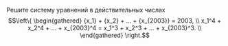 Решите систему уравнений в действительных числах $$\left\{ \begin{gathered}
  {x_1} + {x_2} + ... + {x_{2003}} = 2003,  \\
  x_1^4 + x_2^4 + ... + x_{2003}^4 = x_1^3 + x_2^3 + ... + x_{2003}^3.  \\ 
\end{gathered}  \right.$$